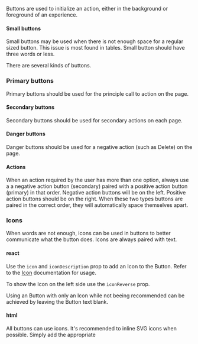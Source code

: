 Buttons are used to initialize an action, either in the background or
foreground of an experience.

<!-- PROPS -->


#### Small buttons

Small buttons may be used when there is not enough space for a
regular sized button. This issue is most found in tables. Small button should have three words
or less.

There are several kinds of buttons.

### Primary buttons

Primary buttons should be used for the principle call to action
on the page.

#### Secondary buttons

Secondary buttons should be used for secondary actions on each page.

#### Danger buttons

Danger buttons should be used for a negative action (such as Delete) on the page.

#### Actions
  
When an action required by the user has more than one option, always use a a negative action button (secondary) paired with a positive action button (primary) in that order. Negative action buttons will be on the left. Positive action buttons should be on the right. When these two types buttons are paired in the correct order, they will automatically space themselves apart.

### Icons

When words are not enough, icons can be used in buttons to better communicate what the button does. Icons are
always paired with text.

#### react

Use the `icon` and `iconDescription` prop to add an Icon to the Button. Refer to the [Icon](?selectedKind=Icon) documentation for usage.

To show the Icon on the left side use the `iconReverse` prop.

Using an Button with only an Icon while not beeing recommended can be achieved by leaving the Button text blank.

#### html

All buttons can use icons. It's recommended to inline SVG icons when possible. Simply add the appropriate <svg> to the button HTML with the wfp--btn__icon class. You can also include <title> for better accessibility to describe what the button does.